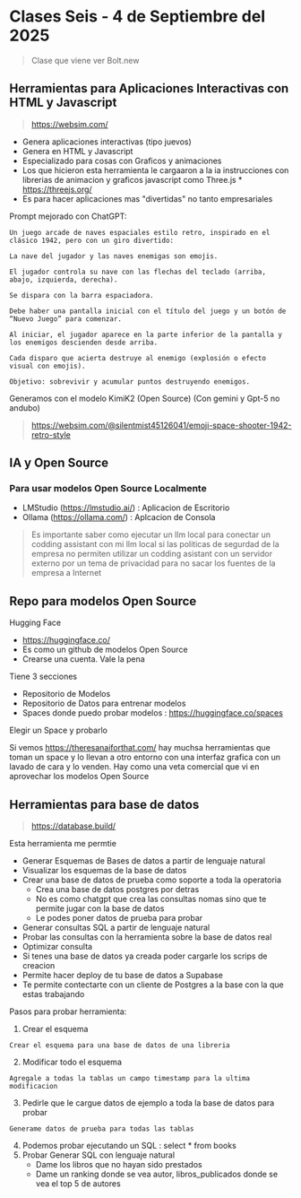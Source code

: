 # Clases Seis - 4 de Septiembre del 2025

> Clase que viene ver Bolt.new

## Herramientas para Aplicaciones Interactivas con HTML y Javascript

> https://websim.com/

* Genera aplicaciones interactivas (tipo juevos)
* Genera en HTML y Javascript
* Especializado para cosas con Graficos y animaciones
* Los que hicieron esta herramienta le cargaaron a la ia instrucciones con librerias de animacion y graficos javascript como Three.js
      * https://threejs.org/
* Es para hacer aplicaciones mas "divertidas" no tanto empresariales

Prompt mejorado con ChatGPT:
```
Un juego arcade de naves espaciales estilo retro, inspirado en el clásico 1942, pero con un giro divertido:

La nave del jugador y las naves enemigas son emojis.

El jugador controla su nave con las flechas del teclado (arriba, abajo, izquierda, derecha).

Se dispara con la barra espaciadora.

Debe haber una pantalla inicial con el título del juego y un botón de “Nuevo Juego” para comenzar.

Al iniciar, el jugador aparece en la parte inferior de la pantalla y los enemigos descienden desde arriba.

Cada disparo que acierta destruye al enemigo (explosión o efecto visual con emojis).

Objetivo: sobrevivir y acumular puntos destruyendo enemigos.
```

Generamos con el modelo KimiK2 (Open Source) (Con gemini y Gpt-5 no andubo)

> https://websim.com/@silentmist45126041/emoji-space-shooter-1942-retro-style

## IA y Open Source

### Para usar modelos Open Source Localmente

* LMStudio (https://lmstudio.ai/) : Aplicacion de Escritorio
* Ollama (https://ollama.com/) : Aplcacion de Consola

> Es importante saber como ejecutar un llm local para conectar un codding assistant con mi llm local si las politicas de segurdad de la empresa no permiten utilizar un codding asistant con un servidor externo por un tema de privacidad para no sacar los fuentes de la empresa a Internet

## Repo para modelos Open Source

Hugging Face
* https://huggingface.co/
* Es como un github de modelos Open Source
* Crearse una cuenta. Vale la pena

Tiene 3 secciones
* Repositorio de Modelos
* Repositorio de Datos para entrenar modelos
* Spaces donde puedo probar modelos : https://huggingface.co/spaces

Elegir un Space y probarlo

Si vemos https://theresanaiforthat.com/ hay muchsa herramientas que toman un space y lo llevan a otro entorno con una interfaz grafica con un lavado de cara y lo venden. Hay como una veta comercial que vi en aprovechar los modelos Open Source

## Herramientas para base de datos

>  https://database.build/

Esta herramienta me permtie
* Generar Esquemas de Bases de datos a partir de lenguaje natural
* Visualizar los esquemas de la base de datos
* Crear una base de datos de prueba como soporte a toda la operatoria
     * Crea una base de datos postgres por detras
     * No es como chatgpt que crea las consultas nomas sino que te permite jugar con la base de datos
     * Le podes poner datos de prueba para probar
* Generar consultas SQL a partir de lenguaje natural
* Probar las consultas con la herramienta sobre la base de datos real
* Optimizar consulta
* Si tenes una base de datos ya creada poder cargarle los scrips de creacion
* Permite hacer deploy de tu base de datos a Supabase
* Te permite contectarte con un cliente de Postgres a la base con la que estas trabajando

Pasos para probar herramienta: 
1. Crear el esquema
```prompt
Crear el esquema para una base de datos de una libreria
```
2. Modificar todo el esquema
```prompt
Agregale a todas la tablas un campo timestamp para la ultima modificacion
```
3. Pedirle que le cargue datos de ejemplo a toda la base de datos para probar
```prompt
Generame datos de prueba para todas las tablas
```
4. Podemos probar ejecutando un SQL : select * from books
5. Probar Generar SQL con lenguaje natural
   * Dame los libros que no hayan sido prestados
   * Dame un ranking donde se vea autor, libros_publicados donde se vea el top 5 de autores
